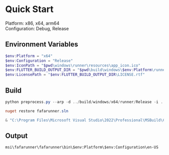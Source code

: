 # Quick Start

Platform: x86, x64, arm64<br>
Configuration: Debug, Release

## Environment Variables

```powershell
$env:Platform = "x64"
$env:Configuration = "Release"
$env:IconPath = "$pwd\windows\runner\resources\app_icon.ico"
$env:FLUTTER_BUILD_OUTPUT_DIR = "$pwd\build\windows\$env:Platform\runner\Release"
$env:LicensePath = "$env:FLUTTER_BUILD_OUTPUT_DIR\LICENSE.rtf"
```

## Build

```powershell
python preprocess.py --arp -d ../build/windows/x64/runner/Release -i ../windows/runner/resources/app_icon.ico -v 1.0.0.1

nuget restore fafarunner.sln

& "C:\Program Files\Microsoft Visual Studio\2022\Professional\MSBuild\Current\Bin\MSBuild.exe" fafarunner.sln -p:Configuration="$env:Configuration" -p:Platform="$env:Platform" /p:TargetVersion=Windows10
```

## Output

```
msi\fafarunner\fafarunner\bin\$env:Platform\$env:Configuration\en-US
```

